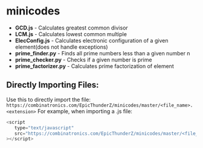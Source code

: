 # minicodes
* **GCD.js** - Calculates greatest common divisor
* **LCM.js** - Calculates lowest common multiple
* **ElecConfig.js** - Calculates electronic configuration of a given element(does not handle exceptions)
* **prime_finder.py** - Finds all prime numbers less than a given number n
* **prime_checker.py** - Checks if a given number is prime
* **prime_factorizer.py** - Calculates prime factorization of element


## Directly Importing Files:
Use this to directly import the file: 
`https://combinatronics.com/EpicThunderZ/minicodes/master/<file_name>.<extension>`
For example, when importing a .js file:
```javascript
<script
   type="text/javascript"
   src="https://combinatronics.com/EpicThunderZ/minicodes/master/<file_name>.js"
></script>
```
